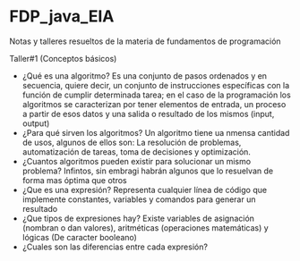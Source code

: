 # FDP_java_EIA
Notas y talleres resueltos de la materia de fundamentos de programación

Taller#1 (Conceptos básicos)
- ¿Qué es una algoritmo? Es una conjunto de pasos ordenados y en secuencia, quiere decir, un conjunto de instrucciones
  específicas con la función de cumplir determinada tarea; en el caso de la programación los algoritmos se caracterizan por tener
  elementos de entrada, un proceso a partir de esos datos y una salida o resultado de los mismos (input, output)
- ¿Para qué sirven los algoritmos? Un algoritmo tiene ua nmensa cantidad de usos, algunos de  ellos son: La resolución de problemas,           automatización de tareas, toma de decisiones y optimización.
- ¿Cuantos algoritmos pueden existir para solucionar un mismo problema? Infintos, sin embragi habrán algunos que lo resuelvan de forma mas     óptima que otros
- ¿Que es una expresión? Representa cualquier línea de código que implemente constantes, variables y comandos para generar un resultado
- ¿Que tipos de expresiones hay? Existe variables de asignación (nombran o dan valores), aritméticas (operaciones matemáticas) y lógicas       (De caracter booleano)
- ¿Cuales son las diferencias entre cada expresión?
